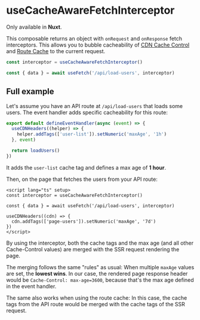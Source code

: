 # useCacheAwareFetchInterceptor

Only available in **Nuxt**.

This composable returns an object with `onRequest` and `onResponse` fetch
interceptors. This allows you to bubble cacheability of
[CDN Cache Control](/features/cdn-cache-control) and
[Route Cache](/features/route-cache) to the current request.

```typescript
const interceptor = useCacheAwareFetchInterceptor()

const { data } = await useFetch('/api/load-users', interceptor)
```

## Full example

Let's assume you have an API route at `/api/load-users` that loads some users.
The event handler adds specific cacheability for this route:

```typescript
export default defineEventHandler(async (event) => {
  useCDNHeaders((helper) => {
    helper.addTags(['user-list']).setNumeric('maxAge', '1h')
  }, event)

  return loadUsers()
})
```

It adds the `user-list` cache tag and defines a max age of **1 hour**.

Then, on the page that fetches the users from your API route:

```vue
<script lang="ts" setup>
const interceptor = useCacheAwareFetchInterceptor()

const { data } = await useFetch('/api/load-users', interceptor)

useCDNHeaders((cdn) => {
  cdn.addTags(['page-users']).setNumeric('maxAge', '7d')
})
</script>
```

By using the interceptor, both the cache tags and the max age (and all other
Cache-Control values) are merged with the SSR request rendering the page.

The merging follows the same "rules" as usual: When multiple `maxAge` values are
set, the **lowest wins**. In our case, the rendered page response header would
be `Cache-Control: max-age=3600`, because that's the max age defined in the
event handler.

The same also works when using the route cache: In this case, the cache tags
from the API route would be merged with the cache tags of the SSR request.
